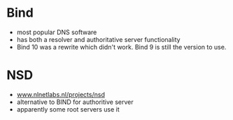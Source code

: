 # Bind

* most popular DNS software
* has both a resolver and authoritative server functionality
* Bind 10 was a rewrite which didn't work. Bind 9 is still the version to use.

# NSD

* www.nlnetlabs.nl/projects/nsd
* alternative to BIND for authoritive server
* apparently some root servers use it
